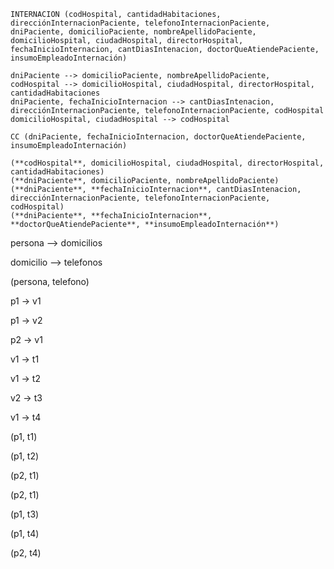 ```
INTERNACION (codHospital, cantidadHabitaciones, direcciónInternacionPaciente, telefonoInternacionPaciente, dniPaciente, domicilioPaciente, nombreApellidoPaciente, domicilioHospital, ciudadHospital, directorHospital, fechaInicioInternacion, cantDiasIntenacion, doctorQueAtiendePaciente, insumoEmpleadoInternación)
```

```
dniPaciente --> domicilioPaciente, nombreApellidoPaciente, 
codHospital --> domicilioHospital, ciudadHospital, directorHospital, cantidadHabitaciones
dniPaciente, fechaInicioInternacion --> cantDiasIntenacion, direcciónInternacionPaciente, telefonoInternacionPaciente, codHospital
domicilioHospital, ciudadHospital --> codHospital
```

```
CC (dniPaciente, fechaInicioInternacion, doctorQueAtiendePaciente, insumoEmpleadoInternación)
```

```
(**codHospital**, domicilioHospital, ciudadHospital, directorHospital, cantidadHabitaciones)
(**dniPaciente**, domicilioPaciente, nombreApellidoPaciente)
(**dniPaciente**, **fechaInicioInternacion**, cantDiasIntenacion, direcciónInternacionPaciente, telefonoInternacionPaciente, codHospital)
(**dniPaciente**, **fechaInicioInternacion**, **doctorQueAtiendePaciente**, **insumoEmpleadoInternación**)
```





persona --> domicilios

domicilio --> telefonos

(persona, telefono)



p1 -> v1

p1 -> v2

p2 -> v1

v1 -> t1

v1 -> t2

v2 -> t3

v1 -> t4



(p1, t1)

(p1, t2)

(p2, t1)

(p2, t1)

(p1, t3)

(p1, t4)

(p2, t4)